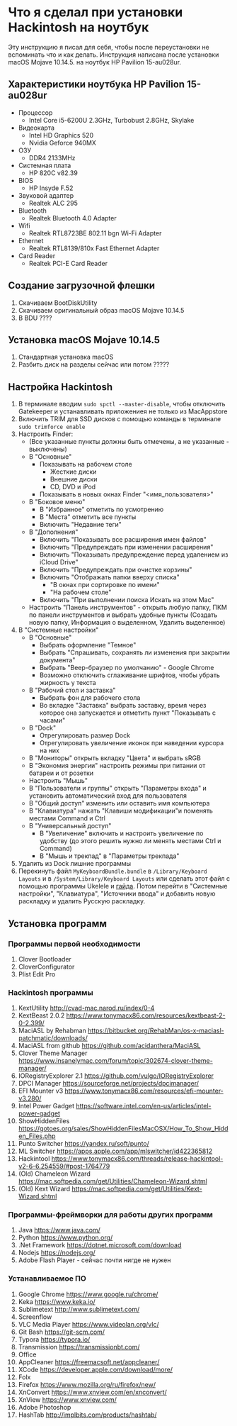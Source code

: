 # Что я сделал при установки Hackintosh на ноутбук

Эту инструкцию я писал для себя, чтобы после переустановки не вспоминать что и как делать. Инструкция написана после установки macOS Mojave 10.14.5. на ноутбук HP Pavilion 15-au028ur.

## Характеристики ноутбука HP Pavilion 15-au028ur

* Процессор
  * Intel Core i5-6200U 2.3GHz, Turbobust 2.8GHz, Skylake
* Видеокарта
  * Intel HD Graphics 520
  * Nvidia Geforce 940MX
* ОЗУ
  * DDR4 2133MHz
* Системная плата
  * HP 820C v82.39
* BIOS
  * HP Insyde F.52
* Звуковой адаптер
  * Realtek ALC 295
* Bluetooth
  * Realtek Bluetooth 4.0 Adapter
* Wifi
  * Realtek RTL8723BE 802.11 bgn Wi-Fi Adapter
* Ethernet
  * Realtek RTL8139/810x Fast Ethernet Adapter
* Card Reader
  * Realtek PCI-E Card Reader

## Создание загрузочной флешки

1. Скачиваем BootDiskUtility
2. Скачиваем оригинальный образ macOS Mojave 10.14.5
3. В BDU ????

## Установка macOS Mojave 10.14.5

1. Стандартная установка macOS
2. Разбить диск на разделы сейчас или потом ?????

## Настройка Hackintosh

1. В терминале вводим `sudo spctl --master-disable`, чтобы отключить Gatekeeper и устанавливать приложениея не только из MacAppstore
2. Включить TRIM для SSD дисков с помощью команды в терминале `sudo trimforce enable`
3. Настроить Finder:
    * (Все указанные пункты должны быть отмечены, а не указанные - выключены)
    * В "Основные"
      * Показывать на рабочем столе
        * Жесткие диски
        * Внешние диски
        * CD, DVD и iPod
      * Показывать в новых окнах Finder "<имя_пользователя>"
    * В "Боковое меню"
      * В "Избранное" отметить по усмотрению
      * В "Места" отметить все пункты
      * Включить "Недавние теги"
    * В "Дополнения"
      * Включить "Показывать все расширения имен файлов"
      * Включить "Предупреждать при изменении расширения"
      * Включить "Показывать предупреждение перед удалением из iCloud Drive"
      * Включить "Предупреждать при очистке корзины"
      * Включить "Отображать папки вверху списка"
        * "В окнах при сортировке по имени"
        * "На рабочем столе"
      * Включить "При выполнении поиска Искать на этом Mac"
    * Настроить "Панель инструментов" - открыть любую папку, ПКМ по панели инструментов и выбрать удобные пункты (Создать новую папку, Информация о выделенном, Удалить выделенное)
4. В "Системные настройки"
    * В "Основные"
      * Выбрать оформление "Темное"
      * Выбрать "Спрашивать, сохранять ли изменения при закрытии документа"
      * Выбрать "Веер-браузер по умолчанию" - Google Chrome
      * Возможно отключить сглаживание шрифтов, чтобы убрать жирность у текста
    * В "Рабочий стол и заставка"
      * Выбрать фон для рабочего стола
      * Во вкладке "Заставка" выбрать заставку, время через которое она запускается и отметить пункт "Показывать с часами"
    * В "Dock"
      * Отрегулировать размер Dock
      * Отрегулировать увеличение иконок при наведении курсора на них
    * В "Мониторы" открыть вкладку "Цвета" и выбрать sRGB
    * В "Экономия энергии" настроить режимы при питании от батареи и от розетки
    * Настроить "Мышь"
    * В "Пользователи и группы" открыть "Параметры входа" и установить автоматический вход для пользователя
    * В "Общий доступ" изменить или оставить имя компьютера
    * В "Клавиатура" нажать "Клавиши модификации"и поменять местами Command и Ctrl
    * В "Универсальный доступ"
      * В "Увеличение" включить и настроить увеличение по удобству (до этого решить нужно ли менять местами Ctrl и Command)
      * В "Мышь и трекпад" в "Параметры трекпада"
5. Удалить из Dock лишние программы
6. Перекинуть файл `MyKeyboardBundle.bundle` в `/Library/Keyboard Layouts` и в `/System/Library/Keyboard Layouts` или сделать этот файл с помощью программы Ukelele и [гайда](https://www.youtube.com/watch?v=Ll6UGWGSSv8). Потом перейти в "Системные настройки", "Клавиатура", "Источники ввода" и добавить новую раскладку и удалить Русскую раскладку.

## Установка программ

### Программы первой необходимости

1. Clover Bootloader
2. CloverConfigurator
3. Plist Edit Pro

### Hackintosh программы

1. KextUtility http://cvad-mac.narod.ru/index/0-4
2. KextBeast 2.0.2 https://www.tonymacx86.com/resources/kextbeast-2-0-2.399/
3. MaciASL by Rehabman https://bitbucket.org/RehabMan/os-x-maciasl-patchmatic/downloads/
4. MaciASL from github https://github.com/acidanthera/MaciASL
5. Clover Theme Manager https://www.insanelymac.com/forum/topic/302674-clover-theme-manager/
6. IORegistryExplorer 2.1 https://github.com/vulgo/IORegistryExplorer
7. DPCI Manager https://sourceforge.net/projects/dpcimanager/
8. EFI Mounter v3 https://www.tonymacx86.com/resources/efi-mounter-v3.280/
9. Intel Power Gadget https://software.intel.com/en-us/articles/intel-power-gadget
10. ShowHiddenFiles https://gotoes.org/sales/ShowHiddenFilesMacOSX/How_To_Show_Hidden_Files.php
11. Punto Switcher https://yandex.ru/soft/punto/
12. ML Switcher https://apps.apple.com/app/mlswitcher/id422365812
13. Hackintool https://www.tonymacx86.com/threads/release-hackintool-v2-6-6.254559/#post-1764779
14. (Old) Chameleon Wizard https://mac.softpedia.com/get/Utilities/Chameleon-Wizard.shtml
15. (Old) Kext Wizard https://mac.softpedia.com/get/Utilities/Kext-Wizard.shtml

### Программы-фреймворки для работы других программ

1. Java https://www.java.com/
2. Python https://www.python.org/
3. .Net Framework https://dotnet.microsoft.com/download
4. Nodejs https://nodejs.org/
5. Adobe Flash Player - сейчас почти нигде не нужен

### Устанавливаемое ПО

1. Google Chrome <https://www.google.ru/chrome/>
2. Keka <https://www.keka.io/>
3. Sublimetext <http://www.sublimetext.com/>
4. Screenflow
5. VLC Media Player <https://www.videolan.org/vlc/>
6. Git Bash <https://git-scm.com/>
8. Typora <https://typora.io/>
9. Transmission https://transmissionbt.com/
10. Office
11. AppCleaner https://freemacsoft.net/appcleaner/
12. XCode https://developer.apple.com/download/more/
13. Folx
14. Firefox <https://www.mozilla.org/ru/firefox/new/>
15. XnConvert <https://www.xnview.com/en/xnconvert/>
16. XnView <https://www.xnview.com/>
17. Adobe Photoshop
18. HashTab http://implbits.com/products/hashtab/
